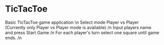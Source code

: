 # TicTacToe
Basic TicTacToe game application \n
Select mode Player vs Player (Currently only Player vs Player mode is available) /n
Input players name and press Start Game /n
For each player's turn select one square until game ends. /n
